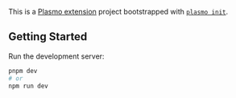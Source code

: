 This is a [Plasmo extension](https://docs.plasmo.com/) project bootstrapped with [`plasmo init`](https://www.npmjs.com/package/plasmo).

## Getting Started

Run the development server:

```bash
pnpm dev
# or
npm run dev
```
